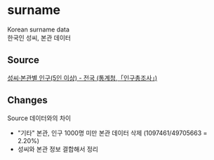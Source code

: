 # surname
Korean surname data  
한국인 성씨, 본관 데이터
## Source
[성씨·본관별 인구(5인 이상) - 전국 (통계청,「인구총조사」)](http://kosis.kr/statHtml/statHtml.do?orgId=101&tblId=DT_1IN15SD)
## Changes
Source 데이터와의 차이
- "기타" 본관, 인구 1000명 미만 본관 데이터 삭제 (1097461/49705663 = 2.20%)
- 성씨와 본관 정보 결합해서 정리
